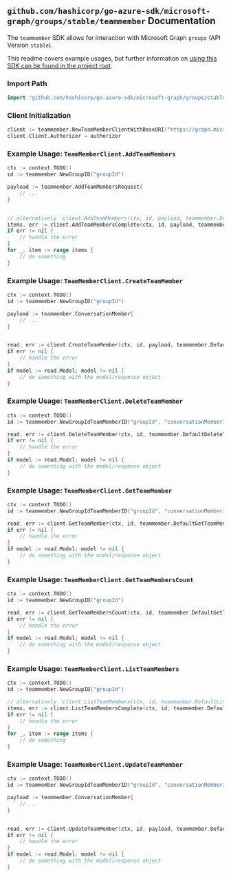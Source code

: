 
## `github.com/hashicorp/go-azure-sdk/microsoft-graph/groups/stable/teammember` Documentation

The `teammember` SDK allows for interaction with Microsoft Graph `groups` (API Version `stable`).

This readme covers example usages, but further information on [using this SDK can be found in the project root](https://github.com/hashicorp/go-azure-sdk/tree/main/docs).

### Import Path

```go
import "github.com/hashicorp/go-azure-sdk/microsoft-graph/groups/stable/teammember"
```


### Client Initialization

```go
client := teammember.NewTeamMemberClientWithBaseURI("https://graph.microsoft.com")
client.Client.Authorizer = authorizer
```


### Example Usage: `TeamMemberClient.AddTeamMembers`

```go
ctx := context.TODO()
id := teammember.NewGroupID("groupId")

payload := teammember.AddTeamMembersRequest{
	// ...
}


// alternatively `client.AddTeamMembers(ctx, id, payload, teammember.DefaultAddTeamMembersOperationOptions())` can be used to do batched pagination
items, err := client.AddTeamMembersComplete(ctx, id, payload, teammember.DefaultAddTeamMembersOperationOptions())
if err != nil {
	// handle the error
}
for _, item := range items {
	// do something
}
```


### Example Usage: `TeamMemberClient.CreateTeamMember`

```go
ctx := context.TODO()
id := teammember.NewGroupID("groupId")

payload := teammember.ConversationMember{
	// ...
}


read, err := client.CreateTeamMember(ctx, id, payload, teammember.DefaultCreateTeamMemberOperationOptions())
if err != nil {
	// handle the error
}
if model := read.Model; model != nil {
	// do something with the model/response object
}
```


### Example Usage: `TeamMemberClient.DeleteTeamMember`

```go
ctx := context.TODO()
id := teammember.NewGroupIdTeamMemberID("groupId", "conversationMemberId")

read, err := client.DeleteTeamMember(ctx, id, teammember.DefaultDeleteTeamMemberOperationOptions())
if err != nil {
	// handle the error
}
if model := read.Model; model != nil {
	// do something with the model/response object
}
```


### Example Usage: `TeamMemberClient.GetTeamMember`

```go
ctx := context.TODO()
id := teammember.NewGroupIdTeamMemberID("groupId", "conversationMemberId")

read, err := client.GetTeamMember(ctx, id, teammember.DefaultGetTeamMemberOperationOptions())
if err != nil {
	// handle the error
}
if model := read.Model; model != nil {
	// do something with the model/response object
}
```


### Example Usage: `TeamMemberClient.GetTeamMembersCount`

```go
ctx := context.TODO()
id := teammember.NewGroupID("groupId")

read, err := client.GetTeamMembersCount(ctx, id, teammember.DefaultGetTeamMembersCountOperationOptions())
if err != nil {
	// handle the error
}
if model := read.Model; model != nil {
	// do something with the model/response object
}
```


### Example Usage: `TeamMemberClient.ListTeamMembers`

```go
ctx := context.TODO()
id := teammember.NewGroupID("groupId")

// alternatively `client.ListTeamMembers(ctx, id, teammember.DefaultListTeamMembersOperationOptions())` can be used to do batched pagination
items, err := client.ListTeamMembersComplete(ctx, id, teammember.DefaultListTeamMembersOperationOptions())
if err != nil {
	// handle the error
}
for _, item := range items {
	// do something
}
```


### Example Usage: `TeamMemberClient.UpdateTeamMember`

```go
ctx := context.TODO()
id := teammember.NewGroupIdTeamMemberID("groupId", "conversationMemberId")

payload := teammember.ConversationMember{
	// ...
}


read, err := client.UpdateTeamMember(ctx, id, payload, teammember.DefaultUpdateTeamMemberOperationOptions())
if err != nil {
	// handle the error
}
if model := read.Model; model != nil {
	// do something with the model/response object
}
```
